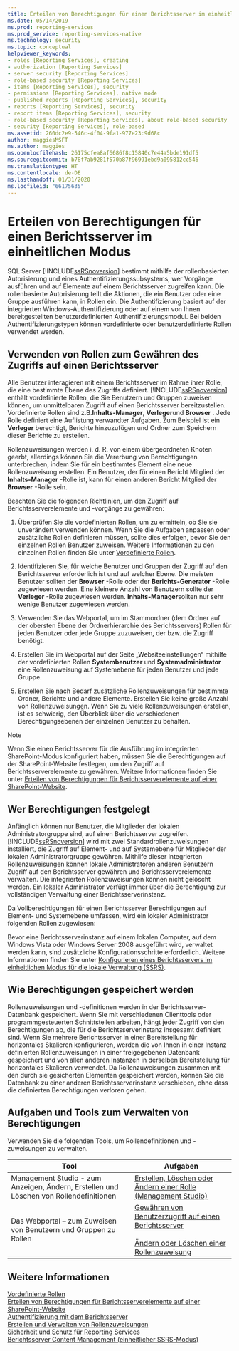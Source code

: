 ```yaml
---
title: Erteilen von Berechtigungen für einen Berichtsserver im einheitlichen Modus | Microsoft-Dokumentation
ms.date: 05/14/2019
ms.prod: reporting-services
ms.prod_service: reporting-services-native
ms.technology: security
ms.topic: conceptual
helpviewer_keywords:
- roles [Reporting Services], creating
- authorization [Reporting Services]
- server security [Reporting Services]
- role-based security [Reporting Services]
- items [Reporting Services], security
- permissions [Reporting Services], native mode
- published reports [Reporting Services], security
- reports [Reporting Services], security
- report items [Reporting Services], security
- role-based security [Reporting Services], about role-based security
- security [Reporting Services], role-based
ms.assetid: 260dc2e9-546c-4f04-9fa1-977e23c9d68c
author: maggiesMSFT
ms.author: maggies
ms.openlocfilehash: 26175cfea8af6686f8c15840c7e44a5bde191df5
ms.sourcegitcommit: b78f7ab9281f570b87f96991ebd9a095812cc546
ms.translationtype: HT
ms.contentlocale: de-DE
ms.lasthandoff: 01/31/2020
ms.locfileid: "66175635"
---
```

# <a name="granting-permissions-on-a-native-mode-report-server"></a>Erteilen von Berechtigungen für einen Berichtsserver im einheitlichen Modus
  SQL Server [!INCLUDE[ssRSnoversion](../../includes/ssrsnoversion-md.md)] bestimmt mithilfe der rollenbasierten Autorisierung und eines Authentifizierungssubsystems, wer Vorgänge ausführen und auf Elemente auf einem Berichtsserver zugreifen kann. Die rollenbasierte Autorisierung teilt die Aktionen, die ein Benutzer oder eine Gruppe ausführen kann, in Rollen ein. Die Authentifizierung basiert auf der integrierten Windows-Authentifizierung oder auf einem von Ihnen bereitgestellten benutzerdefinierten Authentifizierungsmodul. Bei beiden Authentifizierungstypen können vordefinierte oder benutzerdefinierte Rollen verwendet werden.  
  
## <a name="using-roles-to-grant-report-server-access"></a>Verwenden von Rollen zum Gewähren des Zugriffs auf einen Berichtsserver  
 Alle Benutzer interagieren mit einem Berichtsserver im Rahme ihrer Rolle, die eine bestimmte Ebene des Zugriffs definiert. [!INCLUDE[ssRSnoversion](../../includes/ssrsnoversion-md.md)] enthält vordefinierte Rollen, die Sie Benutzern und Gruppen zuweisen können, um unmittelbaren Zugriff auf einen Berichtsserver bereitzustellen. Vordefinierte Rollen sind z.B.**Inhalts-Manager**, **Verleger**und **Browser** . Jede Rolle definiert eine Auflistung verwandter Aufgaben. Zum Beispiel ist ein **Verleger** berechtigt, Berichte hinzuzufügen und Ordner zum Speichern dieser Berichte zu erstellen.  
  
 Rollenzuweisungen werden i. d. R. von einem übergeordneten Knoten geerbt, allerdings können Sie die Vererbung von Berechtigungen unterbrechen, indem Sie für ein bestimmtes Element eine neue Rollenzuweisung erstellen. Ein Benutzer, der für einen Bericht Mitglied der **Inhalts-Manager** -Rolle ist, kann für einen anderen Bericht Mitglied der **Browser** -Rolle sein.  
  
 Beachten Sie die folgenden Richtlinien, um den Zugriff auf Berichtsserverelemente und -vorgänge zu gewähren:  
  
1.  Überprüfen Sie die vordefinierten Rollen, um zu ermitteln, ob Sie sie unverändert verwenden können. Wenn Sie die Aufgaben anpassen oder zusätzliche Rollen definieren müssen, sollte dies erfolgen, bevor Sie den einzelnen Rollen Benutzer zuweisen. Weitere Informationen zu den einzelnen Rollen finden Sie unter [Vordefinierte Rollen](../../reporting-services/security/role-definitions-predefined-roles.md).  
  
2.  Identifizieren Sie, für welche Benutzer und Gruppen der Zugriff auf den Berichtsserver erforderlich ist und auf welcher Ebene. Die meisten Benutzer sollten der **Browser** -Rolle oder der **Berichts-Generator** -Rolle zugewiesen werden. Eine kleinere Anzahl von Benutzern sollte der **Verleger** -Rolle zugewiesen werden. **Inhalts-Manager**sollten nur sehr wenige Benutzer zugewiesen werden.  
  
3.  Verwenden Sie das Webportal, um im Stammordner (dem Ordner auf der obersten Ebene der Ordnerhierarchie des Berichtsservers) Rollen für jeden Benutzer oder jede Gruppe zuzuweisen, der bzw. die Zugriff benötigt.  
  
4.  Erstellen Sie im Webportal auf der Seite „Websiteeinstellungen“ mithilfe der vordefinierten Rollen **Systembenutzer** und **Systemadministrator** eine Rollenzuweisung auf Systemebene für jeden Benutzer und jede Gruppe.  
  
5.  Erstellen Sie nach Bedarf zusätzliche Rollenzuweisungen für bestimmte Ordner, Berichte und andere Elemente. Erstellen Sie keine große Anzahl von Rollenzuweisungen. Wenn Sie zu viele Rollenzuweisungen erstellen, ist es schwierig, den Überblick über die verschiedenen Berechtigungsebenen der einzelnen Benutzer zu behalten.  
  
> [!NOTE]  
>  Wenn Sie einen Berichtsserver für die Ausführung im integrierten SharePoint-Modus konfiguriert haben, müssen Sie die Berechtigungen auf der SharePoint-Website festlegen, um den Zugriff auf Berichtsserverelemente zu gewähren. Weitere Informationen finden Sie unter [Erteilen von Berechtigungen für Berichtsserverelemente auf einer SharePoint-Website](../../reporting-services/security/granting-permissions-on-report-server-items-on-a-sharepoint-site.md).  
  
## <a name="who-sets-permissions"></a>Wer Berechtigungen festgelegt  
 Anfänglich können nur Benutzer, die Mitglieder der lokalen Administratorgruppe sind, auf einen Berichtsserver zugreifen. [!INCLUDE[ssRSnoversion](../../includes/ssrsnoversion-md.md)] wird mit zwei Standardrollenzuweisungen installiert, die Zugriff auf Element- und auf Systemebene für Mitglieder der lokalen Administratorgruppe gewähren. Mithilfe dieser integrierten Rollenzuweisungen können lokale Administratoren anderen Benutzern Zugriff auf den Berichtsserver gewähren und Berichtsserverelemente verwalten. Die integrierten Rollenzuweisungen können nicht gelöscht werden. Ein lokaler Administrator verfügt immer über die Berechtigung zur vollständigen Verwaltung einer Berichtsserverinstanz.  
  
 Da Vollberechtigungen für einen Berichtsserver Berechtigungen auf Element- und Systemebene umfassen, wird ein lokaler Administrator folgenden Rollen zugewiesen:  
  
 Bevor eine Berichtsserverinstanz auf einem lokalen Computer, auf dem Windows Vista oder Windows Server 2008 ausgeführt wird, verwaltet werden kann, sind zusätzliche Konfigurationsschritte erforderlich. Weitere Informationen finden Sie unter [Konfigurieren eines Berichtsservers im einheitlichen Modus für die lokale Verwaltung &#40;SSRS&#41;](../../reporting-services/report-server/configure-a-native-mode-report-server-for-local-administration-ssrs.md).  
  
## <a name="how-permissions-are-stored"></a>Wie Berechtigungen gespeichert werden  
 Rollenzuweisungen und -definitionen werden in der Berichtsserver-Datenbank gespeichert. Wenn Sie mit verschiedenen Clienttools oder programmgesteuerten Schnittstellen arbeiten, hängt jeder Zugriff von den Berechtigungen ab, die für die Berichtsserverinstanz insgesamt definiert sind. Wenn Sie mehrere Berichtsserver in einer Bereitstellung für horizontales Skalieren konfigurieren, werden die von Ihnen in einer Instanz definierten Rollenzuweisungen in einer freigegebenen Datenbank gespeichert und von allen anderen Instanzen in derselben Bereitstellung für horizontales Skalieren verwendet. Da Rollenzuweisungen zusammen mit den durch sie gesicherten Elementen gespeichert werden, können Sie die Datenbank zu einer anderen Berichtsserverinstanz verschieben, ohne dass die definierten Berechtigungen verloren gehen.  
  
## <a name="tasks-and-tools-for-managing-permissions"></a>Aufgaben und Tools zum Verwalten von Berechtigungen  
 Verwenden Sie die folgenden Tools, um Rollendefinitionen und -zuweisungen zu verwalten.  
  
|Tool|Aufgaben|  
|----------|-----------|  
|Management Studio - zum Anzeigen, Ändern, Erstellen und Löschen von Rollendefinitionen|[Erstellen, Löschen oder Ändern einer Rolle &#40;Management Studio&#41;](../../reporting-services/security/role-definitions-create-delete-or-modify.md)|  
|Das Webportal – zum Zuweisen von Benutzern und Gruppen zu Rollen|[Gewähren von Benutzerzugriff auf einen Berichtsserver](../../reporting-services/security/grant-user-access-to-a-report-server.md)<br /><br /> [Ändern oder Löschen einer Rollenzuweisung](../../reporting-services/security/role-assignments-modify-or-delete.md)|  
  
## <a name="see-also"></a>Weitere Informationen  
 [Vordefinierte Rollen](../../reporting-services/security/role-definitions-predefined-roles.md)   
 [Erteilen von Berechtigungen für Berichtsserverelemente auf einer SharePoint-Website](../../reporting-services/security/granting-permissions-on-report-server-items-on-a-sharepoint-site.md)   
 [Authentifizierung mit dem Berichtsserver](../../reporting-services/security/authentication-with-the-report-server.md)   
 [Erstellen und Verwalten von Rollenzuweisungen](../../reporting-services/security/create-and-manage-role-assignments.md)   
 [Sicherheit und Schutz für Reporting Services](../../reporting-services/security/reporting-services-security-and-protection.md)   
 [Berichtsserver Content Management (einheitlicher SSRS-Modus)](../../reporting-services/report-server/report-server-content-management-ssrs-native-mode.md)  
  
  
